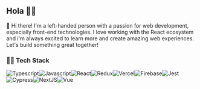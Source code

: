 ## Hola 🌊👋

👋 Hi there! I'm a left-handed person with a passion for web development, especially front-end technologies. I love working with the React ecosystem and i'm always excited to learn more and create amazing web experiences. Let's build something great together!

### 👨‍💻 Tech Stack
![Typescript](https://img.shields.io/badge/TypeScript-007ACC?style=for-the-badge&logo=typescript&logoColor=white)![Javascript](https://img.shields.io/badge/JavaScript-F7DF1E.svg?style=for-the-badge&logo=JavaScript&logoColor=black)![React](https://img.shields.io/badge/React-61DAFB.svg?style=for-the-badge&logo=React&logoColor=black)![Redux](https://img.shields.io/badge/Redux-764ABC.svg?style=for-the-badge&logo=Redux&logoColor=white)![Vercel](https://img.shields.io/badge/Vercel-000000.svg?style=for-the-badge&logo=Vercel&logoColor=white)![Firebase](https://img.shields.io/badge/Firebase-FFCA28.svg?style=for-the-badge&logo=Firebase&logoColor=black)![Jest](https://img.shields.io/badge/Jest-C21325.svg?style=for-the-badge&logo=Jest&logoColor=white)![Cypress](https://img.shields.io/badge/Cypress-17202C.svg?style=for-the-badge&logo=Cypress&logoColor=white)![NextJS](https://img.shields.io/badge/next.js-000000?style=for-the-badge&logo=nextdotjs&logoColor=white)![Vue](https://img.shields.io/badge/Vue%20js-35495E?style=for-the-badge&logo=vuedotjs&logoColor=4FC08D)

